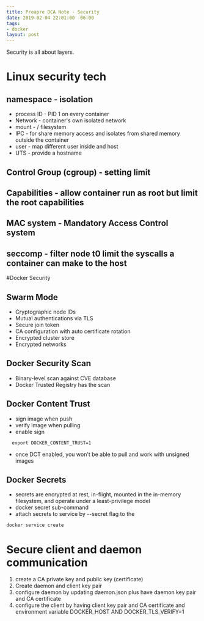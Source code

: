 ```yaml
---
title: Preapre DCA Note - Security
date: 2019-02-04 22:01:00 -06:00
tags:
- docker
layout: post
---
```


Security is all about layers.
<!--more-->

# Linux security tech

## namespace - isolation

  * process ID - PID 1 on every container
  * Network - container's own isolated network
  * mount - / filesystem
  * IPC - for share memory access and isolates from shared memory outside the container
  * user - map different user inside and host
  * UTS - provide a hostname

## Control Group (cgroup) - setting limit

## Capabilities - allow container run as root but limit the root capabilities

## MAC system - Mandatory Access Control system

## seccomp - filter node t0 limit the syscalls a container can make to the host

#Docker Security

## Swarm Mode

  * Cryptographic node IDs
  * Mutual authentications via TLS
  * Secure join token
  * CA configuration with auto certificate rotation
  * Encrypted cluster store
  * Encrypted networks

## Docker Security Scan

  * Binary-level scan against CVE database
  * Docker Trusted Registry has the scan

## Docker Content Trust

  * sign image when push
  * verify image when pulling
  * enable sign

~~~
  export DOCKER_CONTENT_TRUST=1
~~~
  * once DCT enabled, you won't be able to pull and work with unsigned images

## Docker Secrets

 * secrets are encrypted at rest, in-flight, mounted in the in-memory filesystem, and operate under a least-privilege model
 * docker secret sub-command
 * attach secrets to service by --secret flag to the 

~~~
docker service create
~~~

# Secure client and daemon communication

1. create a CA private key and public key (certificate)
2. Create daemon and client key pair
3. configure daemon by updating daemon.json plus have daemon key pair and CA certificate 
4. configure the client by having client key pair and CA certificate and environment variable  DOCKER_HOST AND DOCKER_TLS_VERIFY=1
